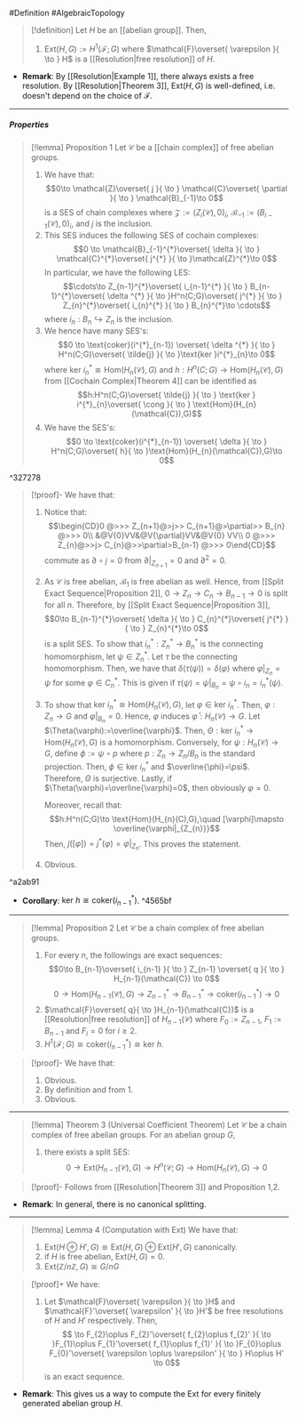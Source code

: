 #Definition #AlgebraicTopology 

> [!definition]
> Let $H$ be an [[abelian group]]. Then, 
> 1. $\text{Ext}(H,G):=H^1(\mathcal{F};G)$ where $\mathcal{F}\overset{ \varepsilon }{ \to } H$ is a [[Resolution|free resolution]] of $H$.

- **Remark**: By [[Resolution|Example 1]], there always exists a free resolution. By [[Resolution|Theorem 3]], $\text{Ext}(H,G)$ is well-defined, i.e. doesn't depend on the choice of $\mathcal{F}$.
---
##### Properties
> [!lemma] Proposition 1
> Let $\mathcal{C}$ be a [[chain complex]] of free abelian groups. 
> 1. We have that: $$0\to \mathcal{Z}\overset{ j }{ \to } \mathcal{C}\overset{ \partial }{ \to } \mathcal{B}_{-1}\to 0$$ is a SES of chain complexes where $\mathcal{Z}:=(Z_{i}(\mathcal{C}),0)_{i}$, $\mathcal{B}_{-1}:=(B_{i-1}(\mathcal{C}),0)_{i}$, and $j$ is the inclusion.
> 2. This SES induces the following SES of cochain complexes: $$0 \to \mathcal{B}_{-1}^{*}\overset{ \delta }{ \to } \mathcal{C}^{*}\overset{ j^{*} }{ \to }\mathcal{Z}^{*}\to 0$$In particular, we have the following LES:$$\cdots\to Z_{n-1}^{*}\overset{ i_{n-1}^{*} }{ \to } B_{n-1}^{*}\overset{ \delta ^{*} }{ \to  }H^n(C;G)\overset{ j^{*} }{ \to } Z_{n}^{*}\overset{ i_{n}^{*} }{ \to } B_{n}^{*}\to \cdots$$where $i_{n}:B_{n}\hookrightarrow Z_{n}$ is the inclusion.
> 3. We hence have many SES's: $$0 \to \text{coker}(i^{*}_{n-1}) \overset{ \delta ^{*} }{ \to } H^n(C;G)\overset{ \tilde{j} }{ \to  }\text{ker }i^{*}_{n}\to 0$$where $\text{ker }i^{*}_{n}\cong\text{Hom}(H_{n}(\mathcal{C}),G)$ and $h:H^n(C;G)\to \text{Hom}(H_{n}(\mathcal{C}),G)$ from [[Cochain Complex|Theorem 4]] can be identified as $$h:H^n(C;G)\overset{ \tilde{j} }{ \to } \text{ker } i^{*}_{n}\overset{ \cong }{ \to } \text{Hom}(H_{n}(\mathcal{C}),G)$$
> 4. We have the SES's: $$0 \to \text{coker}(i^{*}_{n-1}) \overset{ \delta }{ \to } H^n(C;G)\overset{ h}{ \to  }\text{Hom}(H_{n}(\mathcal{C}),G)\to 0$$

^327278

> [!proof]-
> We have that:
> 1. Notice that: $$\begin{CD}0 @>>> Z_{n+1}@>j>> C_{n+1}@>\partial>> B_{n} @>>> 0\\ &@V{0}VV&@V{\partial}VV&@V{0} VV\\  0 @>>> Z_{n}@>>j> C_{n}@>>\partial>B_{n-1} @>>> 0\end{CD}$$commute as $\partial \circ j = 0$ from $\partial|_{Z_{n+1}}=0$ and $\partial^{2}=0$.
> 2. As $\mathcal{C}$ is free abelian, $\mathcal{B}_{1}$ is free abelian as well. Hence, from [[Split Exact Sequence|Proposition 2]], $0 \to Z_{n} \to C_{n }\to B_{n-1}\to 0$ is split for all $n$. Therefore, by [[Split Exact Sequence|Proposition 3]], $$0\to B_{n-1}^{*}\overset{ \delta }{ \to } C_{n}^{*}\overset{ j^{*} }{ \to } Z_{n}^{*}\to 0$$is a split SES. To show that $i^{*}_{n}:Z^{*}_{n}\to B^{*}_{n}$ is the connecting homomorphism, let $\psi\in Z^{*}_{n}$. Let $\tau$ be the connecting homomorphism. Then, we have that $\delta(\tau(\psi))=\delta(\varphi)$ where $\varphi|_{Z_{n}}=\psi$ for some $\varphi\in C_{n}^{*}$. This is given if $\tau(\psi)=\psi|_{B_{n}}=\psi \circ i_{n}=i^{*}_{n}(\psi)$. 
> 3. To show that $\text{ker }i^{*}_{n}\cong \text{Hom}(H_{n}(\mathcal{C}),G)$, let $\varphi\in \text{ker }i^{*}_{n}$. Then, $\varphi:Z_{n}\to G$ and $\varphi|_{B_{n}}=0$. Hence, $\varphi$ induces $\bar{\varphi}:H_{n}(\mathcal{C})\to G$. Let $\Theta(\varphi):=\overline{\varphi}$. Then, $\Theta:\text{ker }i^{*}_{n}\to \text{Hom}(H_{n}(\mathcal{C}),G)$ is a homomorphism. Conversely, for $\psi:H_{n}(\mathcal{C})\to G$, define $\phi:=\psi \circ p$ where $p:Z_{n}\to Z_{n} / B_n$ is the standard projection. Then, $\phi\in \text{ker }i^{*}_{n}$ and $\overline{\phi}=\psi$. Therefore, $\Theta$ is surjective. Lastly, if $\Theta(\varphi)=\overline{\varphi}=0$, then obviously $\varphi=0$. 
>    
>    Moreover, recall that: $$h:H^n(C;G)\to \text{Hom}(H_{n}(C),G),\quad [\varphi]\mapsto \overline{\varphi|_{Z_{n}}}$$Then, $\tilde{j}([\varphi])=j^{*}(\varphi)=\varphi|_{Z_{n}}$. This proves the statement.
> 4. Obvious.

^a2ab91

- **Corollary**: $\text{ker } h\cong \text{coker}(i^{*}_{n-1})$.  ^4565bf

---
> [!lemma] Proposition 2
> Let $\mathcal{C}$ be a chain complex of free abelian groups. 
> 1. For every $n$, the followings are exact sequences: $$0\to B_{n-1}\overset{ i_{n-1} }{ \to } Z_{n-1} \overset{ q }{ \to } H_{n-1}(\mathcal{C}) \to 0$$$$0\to \text{Hom}(H_{n-1}(\mathcal{C}),G)\to Z_{n-1}^{*}\to B^{*}_{n-1}\to \text{coker}(i^{*}_{n-1})\to 0$$
> 2. $\mathcal{F}\overset{ q}{ \to }H_{n-1}(\mathcal{C})$ is a [[Resolution|free resolution]] of $H_{n-1}(\mathcal{C})$ where $F_{0}:= Z_{n-1}$, $F_{1}:=B_{n-1}$ and $F_{i}=0$ for $i\geq 2$. 
> 3. $H^1(\mathcal{F};G)\cong \text{coker}(i^{*}_{n-1})\cong \text{ker }h$.

> [!proof]-
> We have that:
> 1. Obvious. 
> 2. By definition and from 1.
> 3. Obvious.

---
> [!lemma] Theorem 3 (Universal Coefficient Theorem)
> Let $\mathcal{C}$ be a chain complex of free abelian groups. For an abelian group $G$,
> 1. there exists a split SES: $$0\to \text{Ext}(H_{n-1}(\mathcal{C}),G)\to H^n(\mathcal{C};G)\to \text{Hom}(H_{n}(\mathcal{C}),G)\to 0$$

> [!proof]-
> Follows from [[Resolution|Theorem 3]] and Proposition 1,2.

- **Remark**: In general, there is no canonical splitting.

---
> [!lemma] Lemma 4 (Computation with Ext)
> We have that:
> 1. $\text{Ext}(H\oplus H',G)\cong \text{Ext}(H,G)\oplus \text{Ext}(H',G)$ canonically.
> 2. if $H$ is free abelian, $\text{Ext}(H,G)=0$.
> 3. $\text{Ext}(\mathbb{Z} / n\mathbb{Z},G)\cong G / nG$

> [!proof]+
> We have:
> 1. Let $\mathcal{F}\overset{ \varepsilon }{ \to }H$ and $\mathcal{F}'\overset{ \varepsilon' }{ \to }H'$ be free resolutions of $H$ and $H'$ respectively. Then, $$ \to F_{2}\oplus F_{2}'\overset{ f_{2}\oplus f_{2}' }{ \to }F_{1}\oplus F_{1}'\overset{ f_{1}\oplus f_{1}' }{ \to }F_{0}\oplus F_{0}'\overset{ \varepsilon \oplus \varepsilon' }{ \to } H\oplus H' \to 0$$ is an exact sequence. 

- **Remark**: This gives us a way to compute the Ext for every finitely generated abelian group $H$.